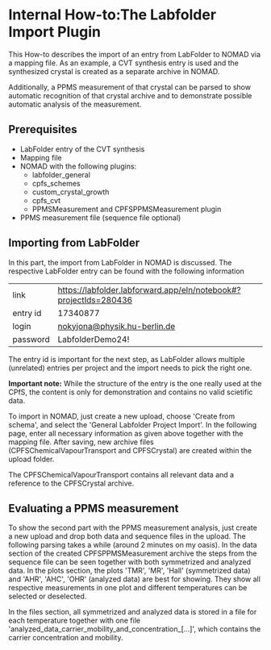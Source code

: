 # Internal How-to:The Labfolder Import Plugin

This How-to describes the import of an entry from LabFolder to NOMAD via a mapping file. As an example, a CVT synthesis entry is used and the synthesized crystal is created as a separate archive in NOMAD.

Additionally, a PPMS measurement of that crystal can be parsed to show automatic recognition of that crystal archive and to demonstrate possible automatic analysis of the measurement.

## Prerequisites

- LabFolder entry of the CVT synthesis
- Mapping file
- NOMAD with the following plugins:
    - labfolder_general
    - cpfs_schemes
    - custom_crystal_growth
    - cpfs_cvt
    - PPMSMeasurement and CPFSPPMSMeasurement plugin
- PPMS measurement file (sequence file optional)

## Importing from LabFolder

In this part, the import from LabFolder in NOMAD is discussed. The respective LabFolder entry can be found with the following information

| | |
|---|---|
| link | https://labfolder.labforward.app/eln/notebook#?projectIds=280436 |
| entry id | 17340877 |
| login | nokyjona@physik.hu-berlin.de |
| password | LabfolderDemo24! |

The entry id is important for the next step, as LabFolder allows multiple (unrelated) entries per project and the import needs to pick the right one.

**Important note:** While the structure of the entry is the one really used at the CPfS, the content is only for demonstration and contains no valid scietific data.

To import in NOMAD, just create a new upload, choose 'Create from schema', and select the 'General Labfolder Project Import'. In the following page, enter all necessary information as given above together with the mapping file. After saving, new archive files (CPFSChemicalVapourTransport and CPFSCrystal) are created within the upload folder.

The CPFSChemicalVapourTransport contains all relevant data and a reference to the CPFSCrystal archive.

## Evaluating a PPMS measurement

To show the second part with the PPMS measurement analysis, just create a new upload and drop both data and sequence files in the upload. The following parsing takes a while (around 2 minutes on my oasis). In the data section of the created CPFSPPMSMeasurement archive the steps from the sequence file can be seen together with both symmetrized and analyzed data. In the plots section, the plots 'TMR', 'MR', 'Hall' (symmetrized data) and 'AHR', 'AHC', 'OHR' (analyzed data) are best for showing. They show all respective measurements in one plot and different temperatures can be selected or deselected.

In the files section, all symmetrized and analyzed data is stored in a file for each temperature together with one file 'analyzed_data_carrier_mobility_and_concentration_[...]', which contains the carrier concentration and mobility.